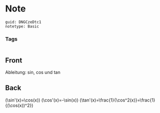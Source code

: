 # Note
```
guid: DNGCzeDtc1
notetype: Basic
```

### Tags
```
```

## Front
 Ableitung: sin, cos und tan

## Back
\(\sin'(x)=\cos(x)\)
\(\cos'(x)=-\sin(x)\)
\(\tan'(x)=\frac{1}{\cos^2(x)}=\frac{1}{(\cos(x))^2}\)

